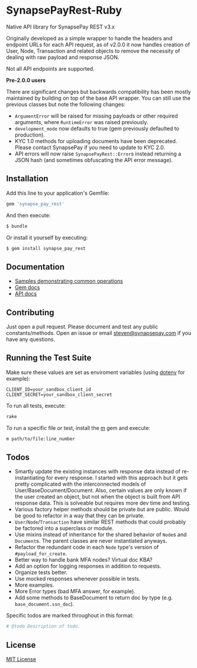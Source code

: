 # SynapsePayRest-Ruby

Native API library for SynapsePay REST v3.x

Originally developed as a simple wrapper to handle the headers and endpoint URLs for each API request, as of v2.0.0 it now handles creation of User, Node, Transaction and related objects to remove the necessity of dealing with raw payload and response JSON.

Not all API endpoints are supported.

**Pre-2.0.0 users**

There are significant changes but backwards compatibility has been mostly maintained by building on top of the base API wrapper. You can still use the previous classes but note the following changes:

- `ArgumentError` will be raised for missing payloads or other required arguments, where `RuntimeError` was raised previously. 
- `development_mode` now defaults to true (gem previously defaulted to production).
- KYC 1.0 methods for uploading documents have been deprecated. Please contact SynapsePay if you need to update to KYC 2.0.
- API errors will now raise `SynapsePayRest::Error`s instead returning a JSON hash (and sometimes obfuscating the API error message).

## Installation

Add this line to your application's Gemfile:

```ruby
gem 'synapse_pay_rest'
```

And then execute:

```bash
$ bundle
```

Or install it yourself by executing:

```bash
$ gem install synapse_pay_rest
```

## Documentation

- [Samples demonstrating common operations](samples.md)
- [Gem docs](http://www.rubydoc.info/github/synapsepay/SynapsePayRest-Ruby)
- [API docs](http://docs.synapsepay.com/v3.1)

## Contributing

Just open a pull request. Please document and test any public constants/methods. Open an issue or email steven@synapsepay.com if you have any questions.

## Running the Test Suite

Make sure these values are set as enviroment variables (using [dotenv](https://github.com/bkeepers/dotenv) for example):

```
CLIENT_ID=your_sandbox_client_id
CLIENT_SECRET=your_sandbox_client_secret
```

To run all tests, execute:

```bash
rake
```

To run a specific file or test, install the [m](https://github.com/qrush/m) gem and execute:

```bash
m path/to/file:line_number
```

## Todos

- Smartly update the existing instances with response data instead of re-instantiating for every response. I started with this approach but it gets pretty complicated with the interconnected models of User/BaseDocument/Document. Also, certain values are only known if the user created an object, but not when the object is built from API response data. This is solveable but requires more dev time and testing.
- Various factory helper methods should be private but are public. Would be good to refactor in a way that they can be private.
- `User`/`Node`/`Transaction` have similar REST methods that could probably be factored into a superclass or module.
- Use mixins instead of inheritance for the shared behavior of `Node`s and `Document`s. The parent classes are never instantiated anyways.
- Refactor the redundant code in each `Node` type's version of `#payload_for_create`.
- Better way to handle bank MFA nodes? Virtual doc KBA?
- Add an option for logging responses in addition to requests.
- Organize tests better.
- Use mocked responses whenever possible in tests.
- More examples.
- More Error types (bad MFA answer, for example).
- Add some methods to BaseDocument to return doc by type (e.g. `base_document.ssn_doc`).

Specific todos are marked throughout in this format:

```ruby
# @todo Description of todo.
```

## License

[MIT License](LICENSE)
